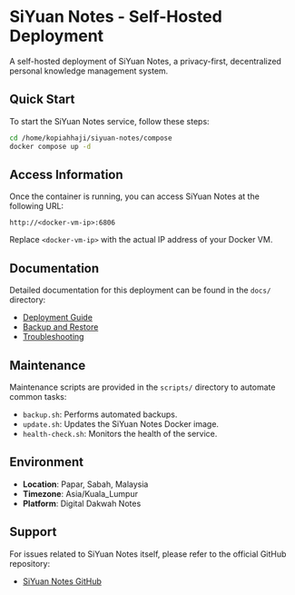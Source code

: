 # SiYuan Notes - Self-Hosted Deployment

A self-hosted deployment of SiYuan Notes, a privacy-first, decentralized personal knowledge management system.

## Quick Start

To start the SiYuan Notes service, follow these steps:

```bash
cd /home/kopiahhaji/siyuan-notes/compose
docker compose up -d
```

## Access Information

Once the container is running, you can access SiYuan Notes at the following URL:

`http://<docker-vm-ip>:6806`

Replace `<docker-vm-ip>` with the actual IP address of your Docker VM.

## Documentation

Detailed documentation for this deployment can be found in the `docs/` directory:

-   [Deployment Guide](./docs/DEPLOYMENT.md)
-   [Backup and Restore](./docs/BACKUP.md)
-   [Troubleshooting](./docs/TROUBLESHOOTING.md)

## Maintenance

Maintenance scripts are provided in the `scripts/` directory to automate common tasks:

-   `backup.sh`: Performs automated backups.
-   `update.sh`: Updates the SiYuan Notes Docker image.
-   `health-check.sh`: Monitors the health of the service.

## Environment

-   **Location**: Papar, Sabah, Malaysia
-   **Timezone**: Asia/Kuala_Lumpur
-   **Platform**: Digital Dakwah Notes

## Support

For issues related to SiYuan Notes itself, please refer to the official GitHub repository:

-   [SiYuan Notes GitHub](https://github.com/siyuan-note/siyuan)
